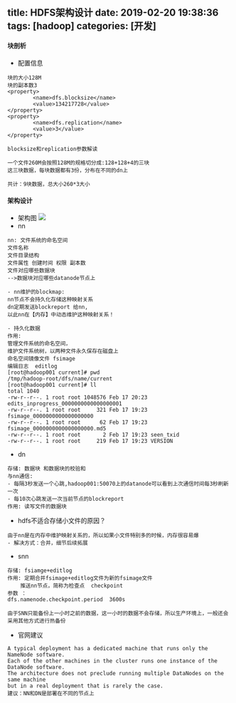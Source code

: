 title: HDFS架构设计
date: 2019-02-20 19:38:36
tags: [hadoop]
categories: [开发]
---
#### 块剖析
- 配置信息
```
块的大小128M 
块的副本数3 
<property>
        <name>dfs.blocksize</name>
        <value>134217728</value>
</property>
<property>
        <name>dfs.replication</name>
        <value>3</value>
</property>

blocksize和replication参数解读

一个文件260M会按照128M的规格切分成:128+128+4的三块
这三块数据，每块数据都有3份，分布在不同的dn上

共计：9块数据，总大小260*3大小
```

<!--more-->

#### 架构设计
- 架构图
![](http://upload-images.jianshu.io/upload_images/2572206-fdee0ba4c84ff580.png?imageMogr2/auto-orient/strip%7CimageView2/2/w/1240)
- nn
```
nn: 文件系统的命名空间
文件名称
文件目录结构
文件属性 创建时间 权限 副本数
文件对应哪些数据块
-->数据块对应哪些datanode节点上

- nn维护的blockmap:
nn节点不会持久化存储这种映射关系
dn定期发送blockreport 给nn,
以此nn在【内存】中动态维护这种映射关系！

- 持久化数据
作用:
管理文件系统的命名空间，
维护文件系统树，以两种文件永久保存在磁盘上
命名空间镜像文件 fsimage
编辑日志  editlog
[root@hadoop001 current]# pwd
/tmp/hadoop-root/dfs/name/current
[root@hadoop001 current]# ll
total 1040
-rw-r--r--. 1 root root 1048576 Feb 17 20:23 edits_inprogress_0000000000000000001
-rw-r--r--. 1 root root     321 Feb 17 19:23 fsimage_0000000000000000000
-rw-r--r--. 1 root root      62 Feb 17 19:23 fsimage_0000000000000000000.md5
-rw-r--r--. 1 root root       2 Feb 17 19:23 seen_txid
-rw-r--r--. 1 root root     219 Feb 17 19:23 VERSION
```
- dn
```
存储: 数据块 和数据块的校验和
与nn通信:
- 每隔3秒发送一个心跳,hadoop001:50070上的datanode可以看到上次通信时间每3秒刷新一次
- 每10次心跳发送一次当前节点的blockreport
作用: 读写文件的数据块
```
- hdfs不适合存储小文件的原因？
```
由于nn是在内存中维护映射关系的，所以如果小文件特别多的时候，内存很容易爆
- 解决方式：合并，细节后续拓展
```
- snn
```
存储: fsiamge+editlog
作用: 定期合并fsimage+editlog文件为新的fsimage文件
	推送nn节点，简称为检查点  checkpoint
参数 ：
dfs.namenode.checkpoint.period  3600s 

由于SNN只能备份上一小时之前的数据，这一小时的数据不会存储，所以生产环境上，一般还会采用其他方式进行热备份
```
- 官网建议
```
A typical deployment has a dedicated machine that runs only the NameNode software. 
Each of the other machines in the cluster runs one instance of the DataNode software.
The architecture does not preclude running multiple DataNodes on the same machine 
but in a real deployment that is rarely the case.
建议：NN和DN是部署在不同的节点上
```